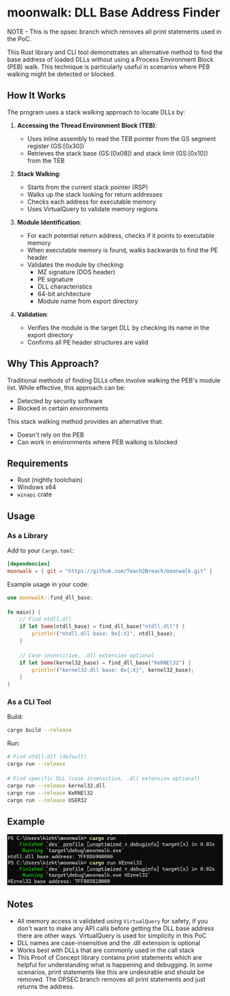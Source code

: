 # moonwalk: DLL Base Address Finder

NOTE - This is the opsec branch which removes all print statements used in the PoC.

This Rust library and CLI tool demonstrates an alternative method to find the base address of loaded DLLs without using a Process Environment Block (PEB) walk. This technique is particularly useful in scenarios where PEB walking might be detected or blocked.

## How It Works

The program uses a stack walking approach to locate DLLs by:

1. **Accessing the Thread Environment Block (TEB)**:
   - Uses inline assembly to read the TEB pointer from the GS segment register (GS:[0x30])
   - Retrieves the stack base (GS:[0x08]) and stack limit (GS:[0x10]) from the TEB

2. **Stack Walking**:
   - Starts from the current stack pointer (RSP)
   - Walks up the stack looking for return addresses
   - Checks each address for executable memory
   - Uses VirtualQuery to validate memory regions

3. **Module Identification**:
   - For each potential return address, checks if it points to executable memory
   - When executable memory is found, walks backwards to find the PE header
   - Validates the module by checking:
     - MZ signature (DOS header)
     - PE signature
     - DLL characteristics
     - 64-bit architecture
     - Module name from export directory

4. **Validation**:
   - Verifies the module is the target DLL by checking its name in the export directory
   - Confirms all PE header structures are valid

## Why This Approach?

Traditional methods of finding DLLs often involve walking the PEB's module list. While effective, this approach can be:
- Detected by security software
- Blocked in certain environments

This stack walking method provides an alternative that:
- Doesn't rely on the PEB
- Can work in environments where PEB walking is blocked

## Requirements

- Rust (nightly toolchain)
- Windows x64
- `winapi` crate

## Usage

### As a Library

Add to your `Cargo.toml`:
```toml
[dependencies]
moonwalk = { git = "https://github.com/Teach2Breach/moonwalk.git" }
```

Example usage in your code:
```rust
use moonwalk::find_dll_base;

fn main() {
    // Find ntdll.dll
    if let Some(ntdll_base) = find_dll_base("ntdll.dll") {
        println!("ntdll.dll base: 0x{:X}", ntdll_base);
    }

    // Case-insensitive, .dll extension optional
    if let Some(kernel32_base) = find_dll_base("KeRNEl32") {
        println!("kernel32.dll base: 0x{:X}", kernel32_base);
    }
}
```

### As a CLI Tool

Build:
```bash
cargo build --release
```

Run:
```bash
# Find ntdll.dll (default)
cargo run --release

# Find specific DLL (case insensitive, .dll extension optional)
cargo run --release kernel32.dll
cargo run --release KeRNEl32
cargo run --release USER32
```

## Example

![Moonwalk DLL Base Address Finder Demo](opsec_branch.png)

## Notes

- All memory access is validated using `VirtualQuery` for safety, if you don't want to make any API calls before getting the DLL base address there are other ways. VirtualQuery is used for simplicity in this PoC
- DLL names are case-insensitive and the .dll extension is optional
- Works best with DLLs that are commonly used in the call stack
- This Proof of Concept library contains print statements which are helpful for understanding what is happening and debugging. In some scenarios, print statements like this are undesirable and should be removed. The OPSEC branch removes all print statements and just returns the address.